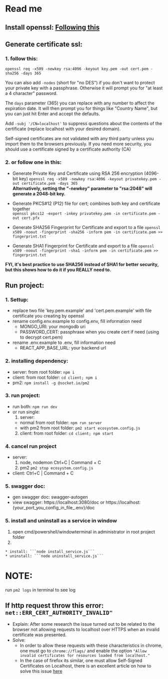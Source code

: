 # Read me

## Install openssl: [Following this](https://github.com/openssl/openssl)  

## Generate certificate ssl:  
### 1. follow this:  

```openssl req -x509 -newkey rsa:4096 -keyout key.pem -out cert.pem -sha256 -days 365```

You can also add ```-nodes``` (short for "no DES") if you don't want to protect your private key with a passphrase. Otherwise it will prompt you for "at least a 4 character" password.

The ```days``` parameter (365) you can replace with any number to affect the expiration date. It will then prompt you for things like "Country Name", but you can just hit Enter and accept the defaults.

Add ```-subj '/CN=localhost'``` to suppress questions about the contents of the certificate (replace localhost with your desired domain).

Self-signed certificates are not validated with any third party unless you import them to the browsers previously. If you need more security, you should use a certificate signed by a certificate authority (CA)

### 2. or follow one in this:  
* Generate Private Key and Certificate using RSA 256 encryption (4096-bit key)
```openssl req -x509 -newkey rsa:4096 -keyout privatekey.pem -out certificate.pem -days 365```  
**Alternatively, setting the "-newkey" parameter to "rsa:2048" will generate a 2048-bit key.** 

* Generate PKCS#12 (P12) file for cert; combines both key and certificate together  
```openssl pkcs12 -export -inkey privatekey.pem -in certificate.pem -out cert.pfx```  

* Generate SHA256 Fingerprint for Certificate and export to a file
```openssl x509 -noout -fingerprint -sha256 -inform pem -in certificate.pem >> fingerprint.txt``` 

* Generate SHA1 Fingerprint for Certificate and export to a file
```openssl x509 -noout -fingerprint -sha1 -inform pem -in certificate.pem >> fingerprint.txt```  

**FYI, it's best practice to use SHA256 instead of SHA1 for better security, but this shows how to do it if you REALLY need to.**

## Run project:
### 1. Settup: 
* replace two file 'key.pem.example' and 'cert.pem.example' with file certificate you creating by openssl
* rename config.env.example to config.env, fill information need
  * MONGO_URI: your mongodb uri
  * PASSWORD_CERT: passphrase when you create cert if need (using to decrypt cert.pem)
* rename .env.example to .env, fill information need
  * REACT_APP_BASE_URL: your backend url
  
### 2. installing dependency:
  * server: from root folder: ```npm i```
  * client: from root folder: ```cd client; npm i```
  * pm2: ```npm install -g @socket.io/pm2```
### 3. run project:
  * run both: ```npm run dev```
  * or run single:
    1. server: 
      - normal from root folder: ```npm run server```
      - with pm2 from root folder: ```pm2 start ecosystem.config.js```
    2. client: from root folder: ```cd client; npm start```
### 4. cancel run project 
  * server:
      1. node, nodemon Ctrl+C | Command + C
      2. pm2 ```pm2 stop ecosystem.config.js```
  * client: Ctrl+C | Command + C
    
### 5. swagger doc:
  - gen swagger doc: swagger-autogen
  - view swagger: https://localhost:3080/doc or https://localhost:{your_port_you_config_in_file_.env}/doc

### 5. install and uninstall as a service in window
  1. open cmd/powershell/windowterminal in administrator in root project folder
  2. 
    * install: ```node install_service.js```
    * uninstall: ```node uninstall_service.js```

# NOTE:
run ```pm2 logs``` in terminal to see log
## If http request throw this error: ```net::ERR_CERT_AUTHORITY_INVALID"```
- Explain: After some research the issue turned out to be related to the browser not allowing requests to localhost over HTTPS when an invalid certificate was presented.
- Solve:
  - In order to allow these requests with these characteristics in chrome, one must go to ```chrome://flags/``` and enable the option ```"Allow invalid certificates for resources loaded from localhost."```
  - In the case of firefox its similar, one must allow Self-Signed Certificates on Localhost, there is an excellent article on how to solve this issue [here](https://improveandrepeat.com/2016/09/allowing-self-signed-certificates-on-localhost-with-chrome-and-firefox/) 
